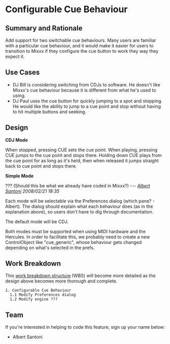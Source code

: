 # Configurable Cue Behaviour

## Summary and Rationale

Add support for two switchable cue behaviours. Many users are familiar
with a particular cue behaviour, and it would make it easier for users
to transition to Mixxx if they configure the cue button to work they way
they expect it.

## Use Cases

  - DJ Bill is considering switching from CDJs to software. He doesn't
    like Mixxx's cue behaviour because it is different from what he's
    used to using.
  - DJ Paul uses the cue button for quickly jumping to a spot and
    stopping. He would like the ability to jump to a cue point and stop
    without having to hit multiple buttons and seeking.

## Design

**CDJ Mode**

When stopped, pressing CUE sets the cue point. When playing, pressing
CUE jumps to the cue point and stops there. Holding down CUE plays from
the cue point for as long as it's held, then when released it jumps
straight back to cue point and stops there.

**Simple Mode**

??? (Should this be what we already have coded in Mixxx?) --- *[Albert
Santoni](albert@santoni.ca) 2008/02/21 18:35*

Each mode will be selectable via the Preferences dialog (which pane? -
Albert). The dialog should explain what each behaviour does (as in the
explanation above), so users don't have to dig through documentation.

The default mode will be CDJ.

Both modes must be supported when using MIDI hardware and the Hercules.
In order to facilitate this, we probably need to create a new
ControlObject like "cue\_generic", whose behaviour gets changed
depending on what's selected in the prefs.

## Work Breakdown

This [work breakdown
structure](http://en.wikipedia.org/wiki/Work_breakdown_structure) (WBS)
will become more detailed as the design above becomes more thorough and
complete.

    1. Configurable Cue Behaviour
      1.1 Modify Preferences dialog
      1.2 Modify engine ???

## Team

If you're interested in helping to code this feature, sign up your name
below:

  - Albert Santoni
